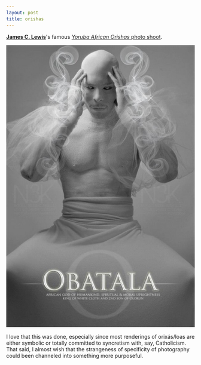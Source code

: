 ```yaml
---
layout: post
title: orishas
---
```


[**James C. Lewis**](http://www.noire3000studios.com/bio-contact)'s famous [*Yoruba African Orishas* photo shoot](http://images.us.viewbook.com/272bb78b0573281eeb55793afcfc3232_small.jpg). 

![image of Oxalá from 'Yoruba African Orishas' photo shoot](/images/Orishas-by-Noire-3000-aka-James-C.-Lewis-Obatala-597x895.jpg 'image of Oxalá from Yoruba African Orishas photo shoot')

I love that this was done, especially since most renderings of orixás/loas are either symbolic or totally committed to syncretism with, say, Catholicism. That said, I almost wish that the strangeness of specificity of photography could been channeled into something more purposeful.